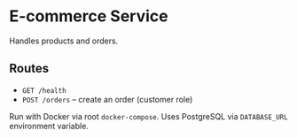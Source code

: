 # E-commerce Service

Handles products and orders.

## Routes
- `GET /health`
- `POST /orders` – create an order (customer role)

Run with Docker via root `docker-compose`.
Uses PostgreSQL via `DATABASE_URL` environment variable.
